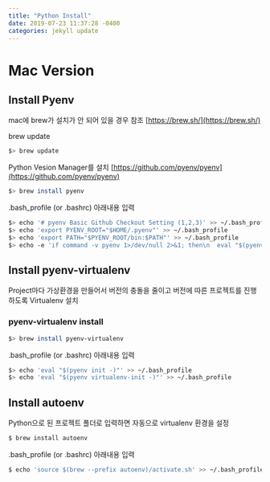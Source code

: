 ```yaml
---
title: "Python Install"
date: 2019-07-23 11:37:28 -0400
categories: jekyll update
---
```


# Mac Version

## Install Pyenv

mac에 brew가 설치가 안 되어 있을 경우 참조 [https://brew.sh/](https://brew.sh/)

brew update

``` bash
$> brew update
```

Python Vesion Manager를 설치 [https://github.com/pyenv/pyenv](https://github.com/pyenv/pyenv)

``` bash
$> brew install pyenv
```

.bash_profile (or .bashrc) 아래내용 입력
``` bash
$> echo '# pyenv Basic Github Checkout Setting (1,2,3)' >> ~/.bash_profile
$> echo 'export PYENV_ROOT="$HOME/.pyenv"' >> ~/.bash_profile
$> echo 'export PATH="$PYENV_ROOT/bin:$PATH"' >> ~/.bash_profile
$> echo -e 'if command -v pyenv 1>/dev/null 2>&1; then\n  eval "$(pyenv init -)"\nfi' >> ~/.bash_profile
```

## Install pyenv-virtualenv

Project마다 가상환경을 만들어서 버전의 충돌을 줄이고 버전에 따른 프로젝트를 진행하도록 Virtualenv 설치

### pyenv-virtualenv install

```bash
$> brew install pyenv-virtualenv
```

.bash_profile (or .bashrc) 아래내용 입력
``` bash
$> echo 'eval "$(pyenv init -)"' >> ~/.bash_profile
$> echo 'eval "$(pyenv virtualenv-init -)"' >> ~/.bash_profile
```

## Install autoenv

Python으로 된 프로젝트 폴더로 입력하면 자동으로 virtualenv 환경을 설정

```bash
$ brew install autoenv
```

.bash_profile (or .bashrc) 아래내용 입력
```bash
$ echo 'source $(brew --prefix autoenv)/activate.sh' >> ~/.bash_profile
```